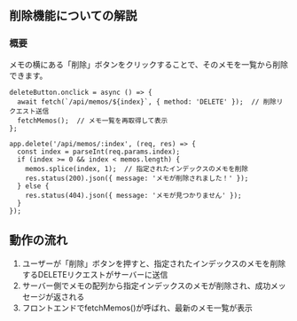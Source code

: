 ## 削除機能についての解説

### 概要
メモの横にある「削除」ボタンをクリックすることで、そのメモを一覧から削除できます。

```javascript:フロントエンド（index.html）のコード
deleteButton.onclick = async () => {
  await fetch(`/api/memos/${index}`, { method: 'DELETE' });  // 削除リクエスト送信
  fetchMemos();  // メモ一覧を再取得して表示
};
```

```javascript:サーバーサイド（server.js）のコード
app.delete('/api/memos/:index', (req, res) => {
  const index = parseInt(req.params.index);
  if (index >= 0 && index < memos.length) {
    memos.splice(index, 1);  // 指定されたインデックスのメモを削除
    res.status(200).json({ message: 'メモが削除されました！' });
  } else {
    res.status(404).json({ message: 'メモが見つかりません' });
  }
});
```

## 動作の流れ
1. ユーザーが「削除」ボタンを押すと、指定されたインデックスのメモを削除するDELETEリクエストがサーバーに送信
2. サーバー側でメモの配列から指定インデックスのメモが削除され、成功メッセージが返される
3. フロントエンドでfetchMemos()が呼ばれ、最新のメモ一覧が表示